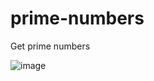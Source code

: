 # prime-numbers
Get prime numbers

![image](https://user-images.githubusercontent.com/62758448/199100010-a3cbf1c5-6bd4-4352-91b1-17cb6752aaff.png)
